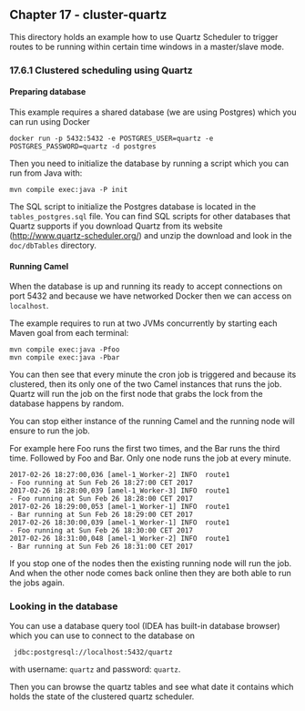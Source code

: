 Chapter 17 - cluster-quartz
----------------------------

This directory holds an example how to use Quartz Scheduler to trigger routes to be
running within certain time windows in a master/slave mode.

### 17.6.1 Clustered scheduling using Quartz

#### Preparing database

This example requires a shared database (we are using Postgres) which you can run using Docker

    docker run -p 5432:5432 -e POSTGRES_USER=quartz -e POSTGRES_PASSWORD=quartz -d postgres
    
Then you need to initialize the database by running a script which you can run from Java with:

    mvn compile exec:java -P init

The SQL script to initialize the Postgres database is located in the `tables_postgres.sql` file.
You can find SQL scripts for other databases that Quartz supports if you download Quartz from
its website (http://www.quartz-scheduler.org/) and unzip the download and look in the 
`doc/dbTables` directory.

#### Running Camel

When the database is up and running its ready to accept connections on port 5432 and because
we have networked Docker then we can access on `localhost`. 

The example requires to run at two JVMs concurrently by starting each Maven goal from each terminal:

    mvn compile exec:java -Pfoo
    mvn compile exec:java -Pbar

You can then see that every minute the cron job is triggered and because its clustered, then its
 only one of the two Camel instances that runs the job. Quartz will run the job on the first node that
 grabs the lock from the database happens by random.
 
You can stop either instance of the running Camel and the running node will ensure to run the job.

For example here Foo runs the first two times, and the Bar runs the third time. Followed by Foo and Bar. 
Only one node runs the job at every minute.

```
2017-02-26 18:27:00,036 [amel-1_Worker-2] INFO  route1                         - Foo running at Sun Feb 26 18:27:00 CET 2017
2017-02-26 18:28:00,039 [amel-1_Worker-3] INFO  route1                         - Foo running at Sun Feb 26 18:28:00 CET 2017
2017-02-26 18:29:00,053 [amel-1_Worker-1] INFO  route1                         - Bar running at Sun Feb 26 18:29:00 CET 2017
2017-02-26 18:30:00,039 [amel-1_Worker-1] INFO  route1                         - Foo running at Sun Feb 26 18:30:00 CET 2017
2017-02-26 18:31:00,048 [amel-1_Worker-2] INFO  route1                         - Bar running at Sun Feb 26 18:31:00 CET 2017
```

If you stop one of the nodes then the existing running node will run the job. And when the other node comes back online
then they are both able to run the jobs again.

### Looking in the database

You can use a database query tool (IDEA has built-in database browser) which you can use to connect
to the database on

     jdbc:postgresql://localhost:5432/quartz
     
  with username: `quartz` and password: `quartz`.

Then you can browse the quartz tables and see what date it contains which holds the state of the
clustered quartz scheduler.
